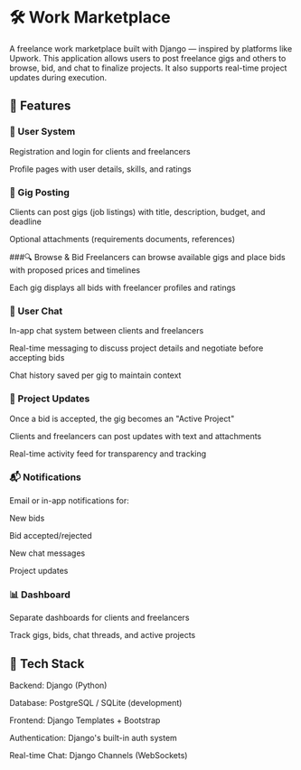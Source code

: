 # 🛠️ Work Marketplace
A freelance work marketplace built with Django — inspired by platforms like Upwork. This application allows users to post freelance gigs and others to browse, bid, and chat to finalize projects. It also supports real-time project updates during execution.

## 🚀 Features
### 👥 User System
Registration and login for clients and freelancers

Profile pages with user details, skills, and ratings

### 📌 Gig Posting
Clients can post gigs (job listings) with title, description, budget, and deadline

Optional attachments (requirements documents, references)

###🔍 Browse & Bid
Freelancers can browse available gigs and place bids with proposed prices and timelines

Each gig displays all bids with freelancer profiles and ratings

### 💬 User Chat
In-app chat system between clients and freelancers

Real-time messaging to discuss project details and negotiate before accepting bids

Chat history saved per gig to maintain context

### 🔄 Project Updates
Once a bid is accepted, the gig becomes an "Active Project"

Clients and freelancers can post updates with text and attachments

Real-time activity feed for transparency and tracking

### 📬 Notifications
Email or in-app notifications for:

New bids

Bid accepted/rejected

New chat messages

Project updates

### 📊 Dashboard
Separate dashboards for clients and freelancers

Track gigs, bids, chat threads, and active projects

## 🧰 Tech Stack
Backend: Django (Python)

Database: PostgreSQL / SQLite (development)

Frontend: Django Templates + Bootstrap

Authentication: Django's built-in auth system

Real-time Chat: Django Channels (WebSockets)

